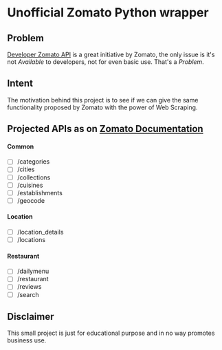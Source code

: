 # Unofficial Zomato Python wrapper

## Problem

[Developer Zomato API](https://developers.zomato.com/api) is a great initiative by Zomato, the only issue is it's not _Available_ to developers, not for even basic use. That's a *Problem*.

## Intent

The motivation behind this project is to see if we can give the same functionality proposed by Zomato with the power of Web Scraping.

## Projected APIs as on [Zomato Documentation](https://developers.zomato.com/documentation)

#### Common
- [ ] /categories
- [ ] /cities
- [ ] /collections
- [ ] /cuisines
- [ ] /establishments
- [ ] /geocode

#### Location
- [ ] /location_details
- [ ] /locations

#### Restaurant
- [ ] /dailymenu
- [ ] /restaurant
- [ ] /reviews
- [ ] /search

## Disclaimer

This small project is just for educational purpose and in no way promotes business use.
